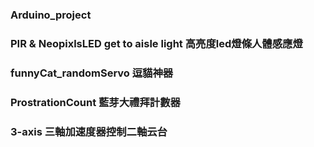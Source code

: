 ### Arduino_project
### PIR & NeopixlsLED get to aisle light 高亮度led燈條人體感應燈
### funnyCat_randomServo 逗貓神器
### ProstrationCount 藍芽大禮拜計數器
### 3-axis 三軸加速度器控制二軸云台
